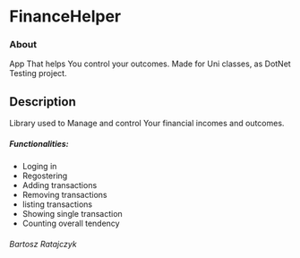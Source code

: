 # FinanceHelper
### About
App That helps You control your outcomes. Made for Uni classes, as DotNet Testing project.
## Description
Library used to Manage and control Your financial incomes and outcomes. 
##### Functionalities:
* Loging in
* Regostering
* Adding transactions
* Removing transactions
* listing transactions
* Showing single transaction
* Counting overall tendency

###### Bartosz Ratajczyk
